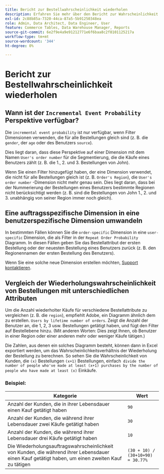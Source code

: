 ```yaml
---
title: Bericht zur Bestellwahrscheinlichkeit wiederholen
description: Erfahren Sie mehr über den Bericht zur Wahrscheinlichkeit wiederholter Bestellungen.
exl-id: 2c88b85a-7320-44ca-87a5-5b91250348ea
role: Admin, Data Architect, Data Engineer, User
feature: Commerce Tables, Data Warehouse Manager, Reports
source-git-commit: 6e2f9e4a9e91212771e6f6baa8c2f8101125217a
workflow-type: tm+mt
source-wordcount: '344'
ht-degree: 0%

---
```


# Bericht zur Bestellwahrscheinlichkeit wiederholen

## Wann ist der `Incremental Event Probability` Perspektive verfügbar?

Die `incremental event probability` ist nur verfügbar, wenn Filter Dimensionen verwenden, die für alle Bestellungen gleich sind (z. B. die `gender`, der `age` oder des Benutzers `source`).

Dies liegt daran, dass diese Perspektive auf einer Dimension mit dem Namen `User's order number` für die Segmentierung, die die Käufe eines Benutzers zählt (z. B. die 1., 2. und 3. Bestellungen von John).

Wenn Sie einen Filter hinzugefügt haben, der eine Dimension verwendet, die nicht für alle Bestellungen gleich ist (z. B. `Order's Region`), die `User's order number` -Dimension nicht mehr genau sein. Dies liegt daran, dass bei der Nummerierung der Bestellungen eines Benutzers bestimmte Regionen nicht berücksichtigt werden (z. B. sind die Bestellungen von John 1., 2. und 3. unabhängig von seiner Region immer noch gleich).

## Eine auftragsspezifische Dimension in eine benutzerspezifische Dimension umwandeln

In bestimmten Fällen können Sie die `order-specific` Dimension in eine `user-specific` Dimension, die als Filter in der `Repeat Order Probability` Diagramm. In diesen Fällen geben Sie das Bestellattribut der ersten Bestellung oder der neuesten Bestellung eines Benutzers zurück (z. B. den Regionennamen der ersten Bestellung des Benutzers).

Wenn Sie eine solche neue Dimension erstellen möchten, [Support kontaktieren](https://experienceleague.adobe.com/docs/commerce-knowledge-base/kb/troubleshooting/miscellaneous/mbi-service-policies.html).

## Vergleich der Wiederholungswahrscheinlichkeit von Bestellungen mit unterschiedlichen Attributen

Um die Anzahl wiederholter Käufe für verschiedene Bestellattribute zu vergleichen (z. B. die `region`), empfiehlt Adobe, ein Diagramm ähnlich dem zu erstellen. `Users by lifetime number of orders`. Zeigt die Anzahl der Benutzer an, die 1, 2, 3 usw. Bestellungen getätigt haben, und fügt den Filter auf Bestellebene hinzu. (Mit anderen Worten: Dies zeigt Ihnen, ob Benutzer in einer Region oder einer anderen mehr oder weniger Käufe tätigen.)

Die Zahlen, aus denen ein solches Diagramm besteht, können dann in Excel exportiert werden, um das Wahrscheinlichkeitsverhältnis der Wiederholung der Bestellung zu berechnen. So sehen Sie die Wahrscheinlichkeit von Kunden, die `(x)` Bestellungen `(x+1)` Bestellungen, einfach` divide the number of people who've made at least (x+1) purchases by the number of people who have made at least (x)` Einkäufe.

### Beispiel:

| Kategorie | Wert |
|---|---|
| Anzahl der Kunden, die in ihrer Lebensdauer einen Kauf getätigt haben | `90` |
| Anzahl der Kunden, die während ihrer Lebensdauer zwei Käufe getätigt haben | `30` |
| Anzahl der Kunden, die während ihrer Lebensdauer drei Käufe getätigt haben | `10` |
| Die Wiederholungsauftragswahrscheinlichkeit von Kunden, die während ihrer Lebensdauer einen Kauf getätigt haben, um einen zweiten Kauf zu tätigen | `(30 + 10) / (30+10+90) = 30.77%` |
